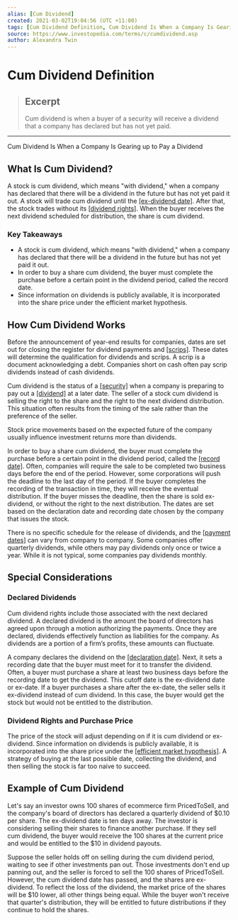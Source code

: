 ```yaml
---
alias: [Cum Dividend]
created: 2021-03-02T19:04:56 (UTC +11:00)
tags: [Cum Dividend Definition, Cum Dividend Is When a Company Is Gearing up to Pay a Dividend]
source: https://www.investopedia.com/terms/c/cumdividend.asp
author: Alexandra Twin
---
```


# Cum Dividend Definition

> ## Excerpt
> Cum dividend is when a buyer of a security will receive a dividend that a company has declared but has not yet paid.

---

Cum Dividend Is When a Company Is Gearing up to Pay a Dividend
## What Is Cum Dividend?

A stock is cum dividend, which means "with dividend," when a company has declared that there will be a dividend in the future but has not yet paid it out. A stock will trade cum dividend until the [[ex-dividend date]](https://www.investopedia.com/video/play/ex-dividend-date/). After that, the stock trades without its [[dividend rights]](https://www.investopedia.com/articles/stocks/07/dividend_implications.asp). When the buyer receives the next dividend scheduled for distribution, the share is cum dividend.

### Key Takeaways

-   A stock is cum dividend, which means "with dividend," when a company has declared that there will be a dividend in the future but has not yet paid it out.
-   In order to buy a share cum dividend, the buyer must complete the purchase before a certain point in the dividend period, called the record date.
-   Since information on dividends is publicly available, it is incorporated into the share price under the efficient market hypothesis.

## How Cum Dividend Works

Before the announcement of year-end results for companies, dates are set out for closing the register for dividend payments and [[scrips]](https://www.investopedia.com/terms/s/scrip.asp). These dates will determine the qualification for dividends and scrips. A scrip is a document acknowledging a debt. Companies short on cash often pay scrip dividends instead of cash dividends.

Cum dividend is the status of a [[security]](https://www.investopedia.com/terms/s/security.asp) when a company is preparing to pay out a [[dividend]](https://www.investopedia.com/terms/d/dividend.asp) at a later date. The seller of a stock cum dividend is selling the right to the share and the right to the next dividend distribution. This situation often results from the timing of the sale rather than the preference of the seller.

Stock price movements based on the expected future of the company usually influence investment returns more than dividends.

In order to buy a share cum dividend, the buyer must complete the purchase before a certain point in the dividend period, called the [[record date]](https://www.investopedia.com/terms/r/recorddate.asp). Often, companies will require the sale to be completed two business days before the end of the period. However, some corporations will push the deadline to the last day of the period. If the buyer completes the recording of the transaction in time, they will receive the eventual distribution. If the buyer misses the deadline, then the share is sold ex-dividend, or without the right to the next distribution. The dates are set based on the declaration date and recording date chosen by the company that issues the stock.

There is no specific schedule for the release of dividends, and the [[payment dates]](https://www.investopedia.com/terms/p/paymentdate.asp) can vary from company to company. Some companies offer quarterly dividends, while others may pay dividends only once or twice a year. While it is not typical, some companies pay dividends monthly.

## Special Considerations

### Declared Dividends

Cum dividend rights include those associated with the next declared dividend. A declared dividend is the amount the board of directors has agreed upon through a motion authorizing the payments. Once they are declared, dividends effectively function as liabilities for the company. As dividends are a portion of a firm’s profits, these amounts can fluctuate.

A company declares the dividend on the [[declaration date]](https://www.investopedia.com/terms/d/declarationdate.asp). Next, it sets a recording date that the buyer must meet for it to transfer the dividend. Often, a buyer must purchase a share at least two business days before the recording date to get the dividend. This cutoff date is the ex-dividend date or ex-date. If a buyer purchases a share after the ex-date, the seller sells it ex-dividend instead of cum dividend. In this case, the buyer would get the stock but would not be entitled to the distribution.

### Dividend Rights and Purchase Price

The price of the stock will adjust depending on if it is cum dividend or ex-dividend. Since information on dividends is publicly available, it is incorporated into the share price under the [[efficient market hypothesis]](https://www.investopedia.com/terms/e/efficientmarkethypothesis.asp). A strategy of buying at the last possible date, collecting the dividend, and then selling the stock is far too naive to succeed.

## Example of Cum Dividend

Let's say an investor owns 100 shares of ecommerce firm PricedToSell, and the company's board of directors has declared a quarterly dividend of $0.10 per share. The ex-dividend date is ten days away. The investor is considering selling their shares to finance another purchase. If they sell cum dividend, the buyer would receive the 100 shares at the current price and would be entitled to the $10 in dividend payouts.

Suppose the seller holds off on selling during the cum dividend period, waiting to see if other investments pan out. Those investments don't end up panning out, and the seller is forced to sell the 100 shares of PricedToSell. However, the cum dividend date has passed, and the shares are ex-dividend. To reflect the loss of the dividend, the market price of the shares will be $10 lower, all other things being equal. While the buyer won't receive that quarter's distribution, they will be entitled to future distributions if they continue to hold the shares.

